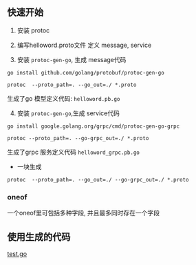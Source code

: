 
## 快速开始
1. 安装 protoc

2. 编写helloword.proto文件
定义 message, service


3. 安装 `protoc-gen-go`, 生成 message代码

```
go install github.com/golang/protobuf/protoc-gen-go

protoc  --proto_path=. --go_out=./ *.proto
```
生成了go 模型定义代码: `helloword.pb.go`





4. 安装 `protoc-gen-go`,生成 service代码
```
go install google.golang.org/grpc/cmd/protoc-gen-go-grpc

protoc --proto_path=. --go-grpc_out=./ *.proto
```
生成了grpc 服务定义代码 `helloword_grpc.pb.go`



- 一块生成
```
protoc  --proto_path=. --go_out=./ --go-grpc_out=./ *.proto
```
### oneof 
一个oneof里可包括多种字段, 并且最多同时存在一个字段

## 使用生成的代码
[test.go](./test.go)


